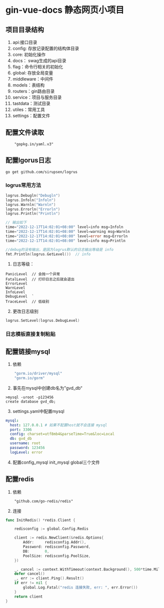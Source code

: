 # gin-vue-docs 静态网页小项目

## 项目目录结构

1. api:接口目录
2. config: 存放记录配置的结构体目录
3. core: 初始化操作
4. docs： swag生成的api目录
5. flag：命令行相关的初始化
6. global: 存放全局变量
7. middleware：中间件
8. models：表结构
9. routers：gin路由目录
10. service：项目与服务目录
11. tastdata：测试目录
12. utiles：常用工具
13. settings：配置文件

## 配置文件读取

```
	"gopkg.in/yaml.v3"

```

## 配置lgorus日志

```
go get github.com/sirupsen/logrus
```

### logrus常用方法

```go
logrus.Debugln("Debugln")
logrus.Infoln("Infoln")
logrus.Warnln("Warnln")
logrus.Errorln("Errorln")
logrus.Println("Println")

// 输出如下
time="2022-12-17T14:02:01+08:00" level=info msg=Infoln   
time="2022-12-17T14:02:01+08:00" level=warning msg=Warnln
time="2022-12-17T14:02:01+08:00" level=error msg=Errorln 
time="2022-12-17T14:02:01+08:00" level=info msg=Println

//debug的没有输出，是因为logrus默认的日志输出等级是 info
fmt.Println(logrus.GetLevel())  // info

```
1. 日志等级：  
```
PanicLevel  // 会抛一个异常  
FatalLevel  // 打印日志之后就会退出  
ErrorLevel  
WarnLevel  
InfoLevel  
DebugLevel  `
TraceLevel  // 低级别  
```
2. 更改日志级别  

```go
logrus.SetLevel(logrus.DebugLevel)
```

### 日志模板直接复制粘贴


## 配置链接mysql

1. 依赖
```go
	"gorm.io/driver/mysql"
	"gorm.io/gorm"
```
2. 事先在mysql中创建db名为”gvd_db“

```
>mysql -uroot -p123456
create database gvd_db;
```
3. settings.yaml中配置mysql

```yaml
mysql:
  host: 127.0.0.1 # 如果不配置host就不会连接 mysql
  port: 3306
  config: charset=utf8mb4&parseTime=True&loc=Local
  db: gvd_db
  username: root
  password: 123456
  logLevel: error
```

4. 配置config_mysql init_mysql global三个文件


## 配置redis
1. 依赖
```
	"github.com/go-redis/redis"
```
2. 连接
```go
func InitRedis() *redis.Client {

	redisconfig := global.Config.Redis

	client := redis.NewClient(&redis.Options{
		Addr:     redisconfig.Addr(),
		Password: redisconfig.Password,
		DB:       0,
		PoolSize: redisconfig.PoolSize,
	})

	_, cancel := context.WithTimeout(context.Background(), 500*time.Millisecond)
	defer cancel()
	_, err := client.Ping().Result()
	if err != nil {
		global.Log.Fatal("redis 连接失败, err: ", err.Error())
	}
	return client
}

```